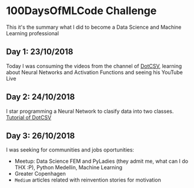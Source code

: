 # 100DaysOfMLCode Challenge

This it's the summary what I did to become a Data Science and Machine Learning professional

## Day 1: 23/10/2018
Today I was consuming the videos from the channel of [DotCSV](https://www.youtube.com/channel/UCy5znSnfMsDwaLlROnZ7Qbg), learning about Neural Networks and Activation Functions and seeing his YouTube Live

## Day 2: 24/10/2018
I star programming a Neural Network to clasify data into two classes. [Tutorial of DotCSV](https://github.com/corozb/100DaysOfMLCode_Challenge/blob/master/Red_Neuronal_desde_Cero.ipynb)

## Day 3: 26/10/2018
I was seeking for communities and jobs oportunities:
- Meetup: Data Science FEM and PyLadies (they admit me, what can I do THX :P), Python Medellin, Machine Learning
- Greater Copenhagen
- `Medium` articles related with reinvention stories for motivation





